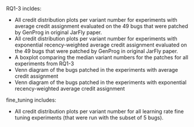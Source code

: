 RQ1-3 incldes:
* All credit distribution plots per variant number for experiments with average credit assignment evaluated on the 49 bugs that were patched by GenProg in original JarFly paper.
* All credit distribution plots per variant number for experiments with exponential recency-weighted average credit assignment evaluated on the 49 bugs that were patched by GenProg in original JarFly paper.
* A boxplot comparing the median variant numbers for the patches for all experiments from RQ1-3
* Venn diagram of the bugs patched in the experiments with average credit assignment
* Venn diagram of the bugs patched in the experiments with exponential recency-weighted average credit assignment

fine_tuning includes:
* All credit distribution plots per variant number for all learning rate fine tuning experiments (that were run with the subset of 5 bugs).
